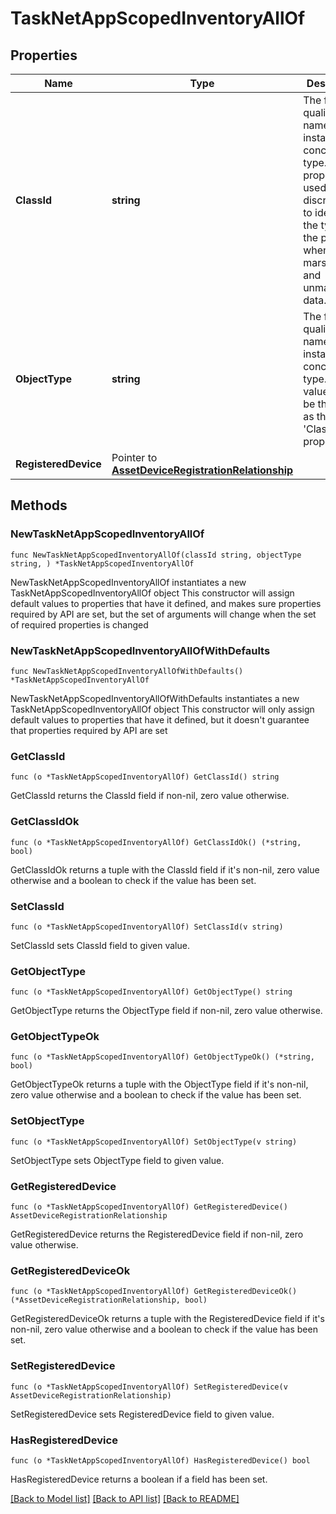 # TaskNetAppScopedInventoryAllOf

## Properties

Name | Type | Description | Notes
------------ | ------------- | ------------- | -------------
**ClassId** | **string** | The fully-qualified name of the instantiated, concrete type. This property is used as a discriminator to identify the type of the payload when marshaling and unmarshaling data. | [default to "task.NetAppScopedInventory"]
**ObjectType** | **string** | The fully-qualified name of the instantiated, concrete type. The value should be the same as the &#39;ClassId&#39; property. | [default to "task.NetAppScopedInventory"]
**RegisteredDevice** | Pointer to [**AssetDeviceRegistrationRelationship**](asset.DeviceRegistration.Relationship.md) |  | [optional] 

## Methods

### NewTaskNetAppScopedInventoryAllOf

`func NewTaskNetAppScopedInventoryAllOf(classId string, objectType string, ) *TaskNetAppScopedInventoryAllOf`

NewTaskNetAppScopedInventoryAllOf instantiates a new TaskNetAppScopedInventoryAllOf object
This constructor will assign default values to properties that have it defined,
and makes sure properties required by API are set, but the set of arguments
will change when the set of required properties is changed

### NewTaskNetAppScopedInventoryAllOfWithDefaults

`func NewTaskNetAppScopedInventoryAllOfWithDefaults() *TaskNetAppScopedInventoryAllOf`

NewTaskNetAppScopedInventoryAllOfWithDefaults instantiates a new TaskNetAppScopedInventoryAllOf object
This constructor will only assign default values to properties that have it defined,
but it doesn't guarantee that properties required by API are set

### GetClassId

`func (o *TaskNetAppScopedInventoryAllOf) GetClassId() string`

GetClassId returns the ClassId field if non-nil, zero value otherwise.

### GetClassIdOk

`func (o *TaskNetAppScopedInventoryAllOf) GetClassIdOk() (*string, bool)`

GetClassIdOk returns a tuple with the ClassId field if it's non-nil, zero value otherwise
and a boolean to check if the value has been set.

### SetClassId

`func (o *TaskNetAppScopedInventoryAllOf) SetClassId(v string)`

SetClassId sets ClassId field to given value.


### GetObjectType

`func (o *TaskNetAppScopedInventoryAllOf) GetObjectType() string`

GetObjectType returns the ObjectType field if non-nil, zero value otherwise.

### GetObjectTypeOk

`func (o *TaskNetAppScopedInventoryAllOf) GetObjectTypeOk() (*string, bool)`

GetObjectTypeOk returns a tuple with the ObjectType field if it's non-nil, zero value otherwise
and a boolean to check if the value has been set.

### SetObjectType

`func (o *TaskNetAppScopedInventoryAllOf) SetObjectType(v string)`

SetObjectType sets ObjectType field to given value.


### GetRegisteredDevice

`func (o *TaskNetAppScopedInventoryAllOf) GetRegisteredDevice() AssetDeviceRegistrationRelationship`

GetRegisteredDevice returns the RegisteredDevice field if non-nil, zero value otherwise.

### GetRegisteredDeviceOk

`func (o *TaskNetAppScopedInventoryAllOf) GetRegisteredDeviceOk() (*AssetDeviceRegistrationRelationship, bool)`

GetRegisteredDeviceOk returns a tuple with the RegisteredDevice field if it's non-nil, zero value otherwise
and a boolean to check if the value has been set.

### SetRegisteredDevice

`func (o *TaskNetAppScopedInventoryAllOf) SetRegisteredDevice(v AssetDeviceRegistrationRelationship)`

SetRegisteredDevice sets RegisteredDevice field to given value.

### HasRegisteredDevice

`func (o *TaskNetAppScopedInventoryAllOf) HasRegisteredDevice() bool`

HasRegisteredDevice returns a boolean if a field has been set.


[[Back to Model list]](../README.md#documentation-for-models) [[Back to API list]](../README.md#documentation-for-api-endpoints) [[Back to README]](../README.md)


